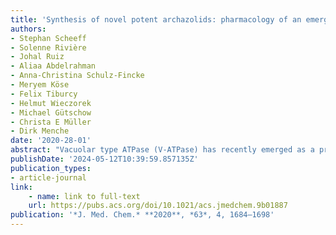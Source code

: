 ```yaml
---
title: 'Synthesis of novel potent archazolids: pharmacology of an emerging class of anticancer drugs'
authors:
- Stephan Scheeff
- Solenne Rivière
- Johal Ruiz
- Aliaa Abdelrahman
- Anna-Christina Schulz-Fincke
- Meryem Köse
- Felix Tiburcy
- Helmut Wieczorek
- Michael Gütschow
- Christa E Müller
- Dirk Menche
date: '2020-28-01'
abstract: "Vacuolar type ATPase (V-ATPase) has recently emerged as a promising novel anticancer target based on extensive in vitro and in vivo studies with archazolids, complex polyketide macrolides, which present the most potent V-ATPase inhibitors known to date. Herein, we report a biomimetic, one-step preparation of archazolid F, the most potent and least abundant archazolid, the design and synthesis of five novel, carefully selected archazolid analogues, and the biological evaluation of these antiproliferative agents, leading to the discovery of a very potent but profoundly simplified archazolid analogue. Furthermore, the first general biological profiling of the archazolids against a broad range of more than 100 therapeutically relevant targets is reported, leading to the discovery of novel and important targets. Finally, first pharmacokinetic data of these natural products are disclosed. All of these data are relevant in the further preclinical development of the archazolids as well as the evaluation of V-ATPases as a novel and powerful class of anticancer targets."
publishDate: '2024-05-12T10:39:59.857135Z'
publication_types:
- article-journal
link:
    - name: link to full-text
    url: https://pubs.acs.org/doi/10.1021/acs.jmedchem.9b01887
publication: '*J. Med. Chem.* **2020**, *63*, 4, 1684–1698'
---
```

